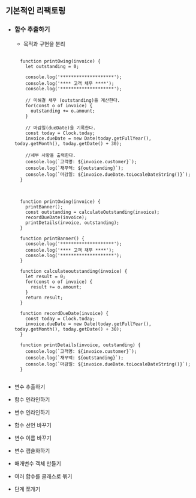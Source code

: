 ## 기본적인 리팩토링

- ### 함수 추출하기

  - 목적과 구현을 분리

  <pre>
    <code>
    function printOwing(invoice) {
      let outstanding = 0;
      
      console.log('********************');
      console.log('**** 고객 채무 ****');
      console.log('********************');
      
      // 미해결 채무 (outstanding)을 계산한다.
      for(const o of invoice) {
        outstanding += o.amount;
      }
      
      // 마감일(dueDate)을 기록한다.
      const today = Clock.today;
      invoice.dueDate = new Date(today.getFullYear(), today.getMonth(), today.getDate() + 30);
      
      //세부 사항을 출력한다.
      console.log(`고객명: ${invoice.customer}`);
      console.log(`채무액: ${outstanding}`);
      console.log(`마감일: ${invoice.dueDate.toLocaleDateString()}`);
    }
    </code>
  </pre>
  <pre>
    <code>
    function printOwing(invoice) {
      printBanner();
      const outstanding = calculateOutstanding(invoice);
      recordDueDate(invoice);
      printDetails(invoice, outstanding);
    }
  
    function printBanner() {
      console.log('********************');
      console.log('**** 고객 채무 ****');
      console.log('********************');
    }
  
    function calculateoutstanding(invoice) {
      let result = 0;
      for(const o of invoice) {
        result += o.amount;
      }
      return result;
    }
  
    function recordDueDate(invoice) {
      const today = Clock.today;
      invoice.dueDate = new Date(today.getFullYear(), today.getMonth(), today.getDate() + 30);
    }
    
    function printDetails(invoice, outstanding) {
      console.log(`고객명: ${invoice.customer}`);
      console.log(`채무액: ${outstanding}`);
      console.log(`마감일: ${invoice.dueDate.toLocaleDateString()}`);
    }
    </code>
  </pre>

- 변수 추출하기
- 함수 인라인하기
- 변수 인라인하기
- 함수 선언 바꾸기
- 변수 이름 바꾸기
- 변수 캡슐화하기
- 매개변수 객체 만들기
- 여러 함수를 클래스로 묶기
- 단계 쪼개기
